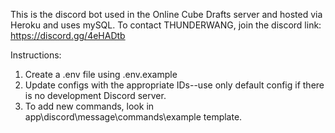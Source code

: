 This is the discord bot used in the Online Cube Drafts server and hosted via Heroku and uses mySQL.
To contact THUNDERWANG, join the discord link: https://discord.gg/4eHADtb

Instructions:
1. Create a .env file using .env.example
2. Update configs with the appropriate IDs--use only default config if there is no development Discord server.
3. To add new commands, look in app\discord\message\commands\example template.
